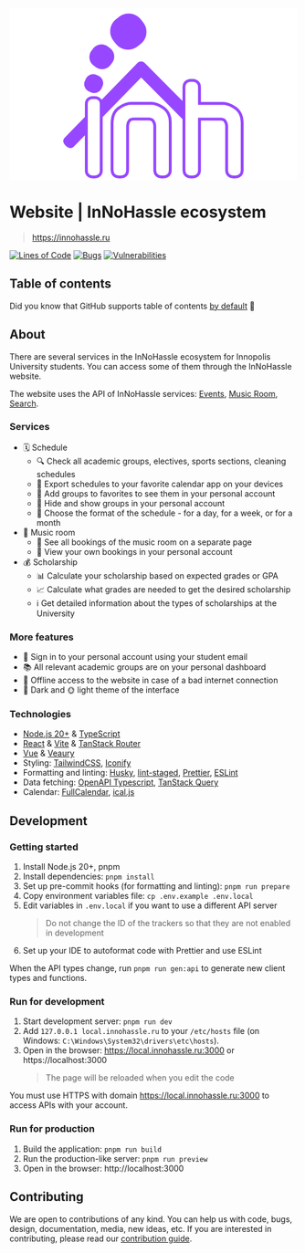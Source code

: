 <p align="center" style="background-color: white">
  <a href="https://innohassle.ru">
    <img alt="InNoHassle" height="300px" src="https://raw.githubusercontent.com/one-zero-eight/InNoHassle-Design/212a5c06590c4d469a0a894481c09915a4b1735f/logo/ing-white-outline-transparent.svg">
  </a>
</p>

# Website | InNoHassle ecosystem

> https://innohassle.ru

[![Lines of Code](https://sonarcloud.io/api/project_badges/measure?project=one-zero-eight_InNoHassle-Website&metric=ncloc)](https://sonarcloud.io/summary/new_code?id=one-zero-eight_InNoHassle-Website)
[![Bugs](https://sonarcloud.io/api/project_badges/measure?project=one-zero-eight_InNoHassle-Website&metric=bugs)](https://sonarcloud.io/summary/new_code?id=one-zero-eight_InNoHassle-Website)
[![Vulnerabilities](https://sonarcloud.io/api/project_badges/measure?project=one-zero-eight_InNoHassle-Website&metric=vulnerabilities)](https://sonarcloud.io/summary/new_code?id=one-zero-eight_InNoHassle-Website)

## Table of contents

Did you know that GitHub supports table of
contents [by default](https://github.blog/changelog/2021-04-13-table-of-contents-support-in-markdown-files/) 🤔

## About

There are several services in the InNoHassle ecosystem for Innopolis University students.
You can access some of them through the InNoHassle website.

The website uses the API of InNoHassle services: [Events](https://github.com/one-zero-eight/events), [Music Room](https://github.com/one-zero-eight/music-room), [Search](https://github.com/one-zero-eight/search).

### Services

- 🗓️ Schedule
  - 🔍 Check all academic groups, electives, sports sections, cleaning schedules
  - 📲 Export schedules to your favorite calendar app on your devices
  - 🌟 Add groups to favorites to see them in your personal account
  - 🙈 Hide and show groups in your personal account
  - 🔄 Choose the format of the schedule - for a day, for a week, or for a month
- 🎵 Music room
  - 📅 See all bookings of the music room on a separate page
  - 🧐 View your own bookings in your personal account
- 💰 Scholarship
  - 📊 Calculate your scholarship based on expected grades or GPA
  - 📈 Calculate what grades are needed to get the desired scholarship
  - ℹ️ Get detailed information about the types of scholarships at the University

### More features

- 🔑 Sign in to your personal account using your student email
- 📚 All relevant academic groups are on your personal dashboard
- 📴 Offline access to the website in case of a bad internet connection
- 🌙 Dark and 🌞 light theme of the interface

### Technologies

- [Node.js 20+](https://nodejs.org) & [TypeScript](https://www.typescriptlang.org/)
- [React](https://react.dev/) & [Vite](https://vitejs.dev/) & [TanStack Router](https://tanstack.com/router/latest/docs/framework/react/overview)
- [Vue](https://vuejs.org/) & [Veaury](https://github.com/gloriasoft/veaury)
- Styling: [TailwindCSS](https://tailwindcss.com/), [Iconify](https://iconify.design/)
- Formatting and linting: [Husky](https://typicode.github.io/husky/), [lint-staged](https://github.com/lint-staged/lint-staged), [Prettier](https://prettier.io/), [ESLint](https://eslint.org/)
- Data fetching: [OpenAPI Typescript](https://openapi-ts.dev/), [TanStack Query](https://tanstack.com/query/latest)
- Calendar: [FullCalendar](https://fullcalendar.io/), [ical.js](https://github.com/kewisch/ical.js)

## Development

### Getting started

1. Install Node.js 20+, pnpm
2. Install dependencies: `pnpm install`
3. Set up pre-commit hooks (for formatting and linting): `pnpm run prepare`
4. Copy environment variables file: `cp .env.example .env.local`
5. Edit variables in `.env.local` if you want to use a different API server
   > Do not change the ID of the trackers so that they are not enabled in development
6. Set up your IDE to autoformat code with Prettier and use ESLint

When the API types change, run `pnpm run gen:api` to generate new client types and functions.

### Run for development

1. Start development server: `pnpm run dev`
2. Add `127.0.0.1 local.innohassle.ru` to your `/etc/hosts` file (on Windows: `C:\Windows\System32\drivers\etc\hosts`).
3. Open in the browser: https://local.innohassle.ru:3000 or https://localhost:3000
   > The page will be reloaded when you edit the code

You must use HTTPS with domain https://local.innohassle.ru:3000 to access APIs with your account.

### Run for production

1. Build the application: `pnpm run build`
2. Run the production-like server: `pnpm run preview`
3. Open in the browser: http://localhost:3000

## Contributing

We are open to contributions of any kind.
You can help us with code, bugs, design, documentation, media, new ideas, etc.
If you are interested in contributing, please read our [contribution guide](https://github.com/one-zero-eight/.github/blob/main/CONTRIBUTING.md).
